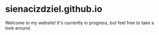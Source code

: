# sienacizdziel.github.io

Welcome to my website! It's currently in progress, but feel free to take a look around. 